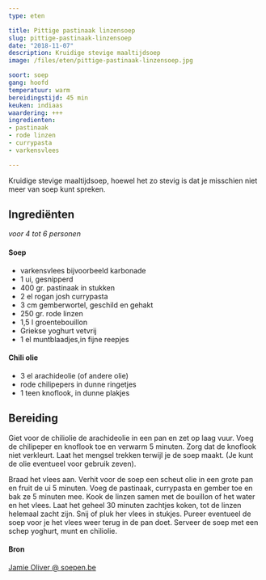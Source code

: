 ```yaml
---
type: eten

title: Pittige pastinaak linzensoep
slug: pittige-pastinaak-linzensoep
date: "2018-11-07"
description: Kruidige stevige maaltijdsoep
image: /files/eten/pittige-pastinaak-linzensoep.jpg

soort: soep
gang: hoofd
temperatuur: warm
bereidingstijd: 45 min
keuken: indiaas
waardering: +++
ingredienten:
- pastinaak
- rode linzen
- currypasta
- varkensvlees

---
```


Kruidige stevige maaltijdsoep, hoewel het zo stevig is dat je misschien niet meer van soep kunt spreken.

## Ingrediënten

*voor 4 tot 6 personen*

#### Soep

* varkensvlees bijvoorbeeld karbonade
* 1 ui, gesnipperd
* 400 gr. pastinaak in stukken
* 2 el rogan josh currypasta
* 3 cm gemberwortel, geschild en gehakt
* 250 gr. rode linzen
* 1,5 l groentebouillon
* Griekse yoghurt vetvrij
* 1 el muntblaadjes,in fijne reepjes

#### Chili olie

* 3 el arachideolie (of andere olie)
* rode chilipepers in dunne ringetjes
* 1 teen knoflook, in dunne plakjes

## Bereiding

Giet voor de chiliolie de arachideolie in een pan en zet op laag vuur. Voeg de chilipeper en knoflook toe en verwarm 5 minuten. Zorg dat de knoflook niet verkleurt. Laat het mengsel trekken terwijl je de soep maakt. (Je kunt de olie eventueel voor gebruik zeven).

Braad het vlees aan.
Verhit voor de soep een scheut olie in een grote pan en fruit de ui 5 minuten. Voeg de pastinaak, currypasta en gember toe en bak ze 5 minuten mee.
Kook de linzen samen met de bouillon of het water en het vlees. Laat het geheel 30 minuten zachtjes koken, tot de linzen helemaal zacht zijn. Snij of pluk her vlees in stukjes. Pureer eventueel de soep voor je het vlees weer terug in de pan doet.
Serveer de soep met een schep yoghurt, munt en chiliolie.

#### Bron

[Jamie Oliver @ soepen.be](https://www.soepen.be/pittige-pastinaaklinzensoep-jamie-oliver/)
